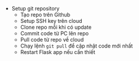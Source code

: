  - Setup git repository
    + Tạo repo trên Github
    + Setup SSH key trên cloud
    + Clone repo mỗi khi có update
    + Commit code từ PC lên repo
    + Pull code từ repo về cloud
    + Chạy lệnh `git pull` để cập nhật code mới nhất
    + Restart Flask app nếu cần thiết